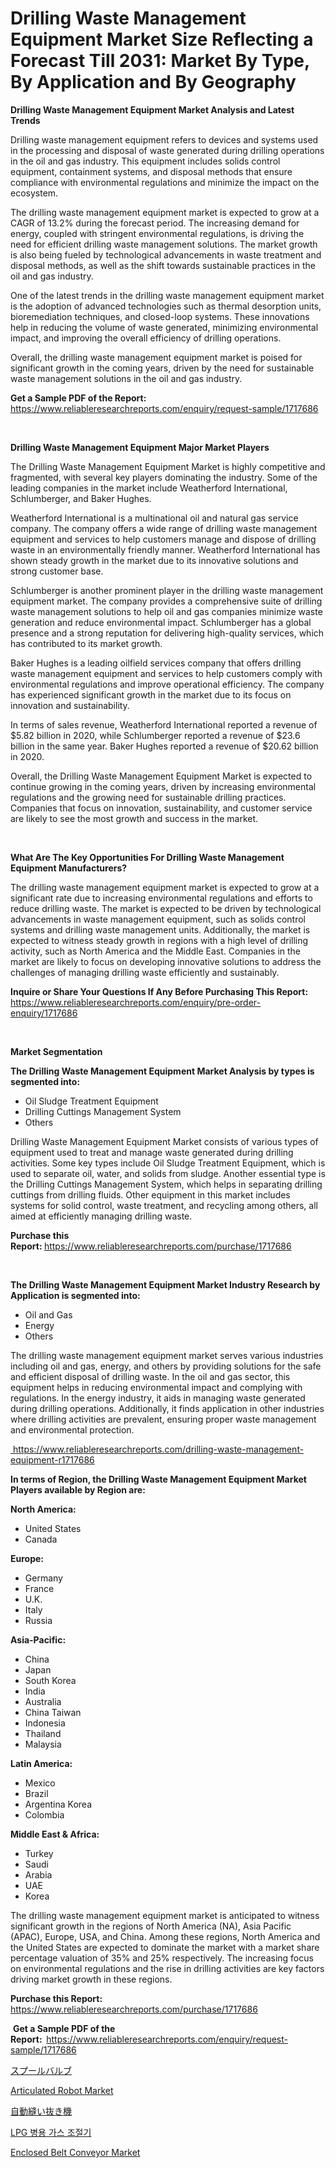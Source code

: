 <p><h1>Drilling Waste Management Equipment Market Size Reflecting a Forecast Till 2031: Market By Type, By Application and By Geography</h1></p><p><strong>Drilling Waste Management Equipment Market Analysis and Latest Trends</strong></p>
<p><p>Drilling waste management equipment refers to devices and systems used in the processing and disposal of waste generated during drilling operations in the oil and gas industry. This equipment includes solids control equipment, containment systems, and disposal methods that ensure compliance with environmental regulations and minimize the impact on the ecosystem.</p><p>The drilling waste management equipment market is expected to grow at a CAGR of 13.2% during the forecast period. The increasing demand for energy, coupled with stringent environmental regulations, is driving the need for efficient drilling waste management solutions. The market growth is also being fueled by technological advancements in waste treatment and disposal methods, as well as the shift towards sustainable practices in the oil and gas industry.</p><p>One of the latest trends in the drilling waste management equipment market is the adoption of advanced technologies such as thermal desorption units, bioremediation techniques, and closed-loop systems. These innovations help in reducing the volume of waste generated, minimizing environmental impact, and improving the overall efficiency of drilling operations.</p><p>Overall, the drilling waste management equipment market is poised for significant growth in the coming years, driven by the need for sustainable waste management solutions in the oil and gas industry.</p></p>
<p><strong>Get a Sample PDF of the Report:&nbsp;</strong> <a href="https://www.reliableresearchreports.com/enquiry/request-sample/1717686">https://www.reliableresearchreports.com/enquiry/request-sample/1717686</a></p>
<p>&nbsp;</p>
<p><strong>Drilling Waste Management Equipment Major Market Players</strong></p>
<p><p>The Drilling Waste Management Equipment Market is highly competitive and fragmented, with several key players dominating the industry. Some of the leading companies in the market include Weatherford International, Schlumberger, and Baker Hughes. </p><p>Weatherford International is a multinational oil and natural gas service company. The company offers a wide range of drilling waste management equipment and services to help customers manage and dispose of drilling waste in an environmentally friendly manner. Weatherford International has shown steady growth in the market due to its innovative solutions and strong customer base.</p><p>Schlumberger is another prominent player in the drilling waste management equipment market. The company provides a comprehensive suite of drilling waste management solutions to help oil and gas companies minimize waste generation and reduce environmental impact. Schlumberger has a global presence and a strong reputation for delivering high-quality services, which has contributed to its market growth.</p><p>Baker Hughes is a leading oilfield services company that offers drilling waste management equipment and services to help customers comply with environmental regulations and improve operational efficiency. The company has experienced significant growth in the market due to its focus on innovation and sustainability.</p><p>In terms of sales revenue, Weatherford International reported a revenue of $5.82 billion in 2020, while Schlumberger reported a revenue of $23.6 billion in the same year. Baker Hughes reported a revenue of $20.62 billion in 2020.</p><p>Overall, the Drilling Waste Management Equipment Market is expected to continue growing in the coming years, driven by increasing environmental regulations and the growing need for sustainable drilling practices. Companies that focus on innovation, sustainability, and customer service are likely to see the most growth and success in the market.</p></p>
<p>&nbsp;</p>
<p><strong>What Are The Key Opportunities For Drilling Waste Management Equipment Manufacturers?</strong></p>
<p><p>The drilling waste management equipment market is expected to grow at a significant rate due to increasing environmental regulations and efforts to reduce drilling waste. The market is expected to be driven by technological advancements in waste management equipment, such as solids control systems and drilling waste management units. Additionally, the market is expected to witness steady growth in regions with a high level of drilling activity, such as North America and the Middle East. Companies in the market are likely to focus on developing innovative solutions to address the challenges of managing drilling waste efficiently and sustainably.</p></p>
<p><strong>Inquire or Share Your Questions If Any Before Purchasing This Report:</strong> <a href="https://www.reliableresearchreports.com/enquiry/pre-order-enquiry/1717686">https://www.reliableresearchreports.com/enquiry/pre-order-enquiry/1717686</a></p>
<p>&nbsp;</p>
<p><strong>Market Segmentation</strong></p>
<p><strong>The Drilling Waste Management Equipment Market Analysis by types is segmented into:</strong></p>
<p><ul><li>Oil Sludge Treatment Equipment</li><li>Drilling Cuttings Management System</li><li>Others</li></ul></p>
<p><p>Drilling Waste Management Equipment Market consists of various types of equipment used to treat and manage waste generated during drilling activities. Some key types include Oil Sludge Treatment Equipment, which is used to separate oil, water, and solids from sludge. Another essential type is the Drilling Cuttings Management System, which helps in separating drilling cuttings from drilling fluids. Other equipment in this market includes systems for solid control, waste treatment, and recycling among others, all aimed at efficiently managing drilling waste.</p></p>
<p><strong>Purchase this Report:&nbsp;</strong><a href="https://www.reliableresearchreports.com/purchase/1717686">https://www.reliableresearchreports.com/purchase/1717686</a></p>
<p>&nbsp;</p>
<p><strong>The Drilling Waste Management Equipment Market Industry Research by Application is segmented into:</strong></p>
<p><ul><li>Oil and Gas</li><li>Energy</li><li>Others</li></ul></p>
<p><p>The drilling waste management equipment market serves various industries including oil and gas, energy, and others by providing solutions for the safe and efficient disposal of drilling waste. In the oil and gas sector, this equipment helps in reducing environmental impact and complying with regulations. In the energy industry, it aids in managing waste generated during drilling operations. Additionally, it finds application in other industries where drilling activities are prevalent, ensuring proper waste management and environmental protection.</p></p>
<p><a href="https://www.reliableresearchreports.com/drilling-waste-management-equipment-r1717686">&nbsp;https://www.reliableresearchreports.com/drilling-waste-management-equipment-r1717686</a></p>
<p><strong>In terms of Region, the Drilling Waste Management Equipment Market Players available by Region are:</strong></p>
<p>
    <p> <strong> North America: </strong>
        <ul>
            <li>United States</li>
            <li>Canada</li>
        </ul>
        </p> 
    <p> <strong> Europe: </strong>
        <ul>
            <li>Germany</li>
            <li>France</li>
            <li>U.K.</li>
            <li>Italy</li>
            <li>Russia</li>
        </ul>
        </p> 
    <p> <strong> Asia-Pacific: </strong>
        <ul>
            <li>China</li>
            <li>Japan</li>
            <li>South Korea</li>
            <li>India</li>
            <li>Australia</li>
            <li>China Taiwan</li>
            <li>Indonesia</li>
            <li>Thailand</li>
            <li>Malaysia</li>
        </ul>
        </p> 
    <p> <strong> Latin America: </strong>
        <ul>
            <li>Mexico</li>
            <li>Brazil</li>
            <li>Argentina Korea</li>
            <li>Colombia</li>
        </ul>
        </p> 
    <p> <strong> Middle East & Africa: </strong>
        <ul>
            <li>Turkey</li>
            <li>Saudi</li>
            <li>Arabia</li>
            <li>UAE</li>
            <li>Korea</li>
        </ul>
    </p>
    </p>
<p><p>The drilling waste management equipment market is anticipated to witness significant growth in the regions of North America (NA), Asia Pacific (APAC), Europe, USA, and China. Among these regions, North America and the United States are expected to dominate the market with a market share percentage valuation of 35% and 25% respectively. The increasing focus on environmental regulations and the rise in drilling activities are key factors driving market growth in these regions.</p></p>
<p><strong>Purchase this Report: </strong><a href="https://www.reliableresearchreports.com/purchase/1717686">https://www.reliableresearchreports.com/purchase/1717686</a></p>
<p>&nbsp;<strong>Get a Sample PDF of the Report:&nbsp;&nbsp;</strong><a href="https://www.reliableresearchreports.com/enquiry/request-sample/1717686">https://www.reliableresearchreports.com/enquiry/request-sample/1717686</a></p>
<p><strong></strong></p>
<p><p><a href="https://github.com/DwightHuels1/Market-Research-Report-List-1/blob/main/2833217155344.md">スプールバルブ</a></p><p><a href="https://github.com/lorenzaSchmeler/Market-Research-Report-List-1/blob/main/articulated-robot-market.md">Articulated Robot Market</a></p><p><a href="https://github.com/tanyaali3/Market-Research-Report-List-1/blob/main/8645393155343.md">自動縫い抜き機</a></p><p><a href="https://github.com/wallacBahrtyinger567686/Market-Research-Report-List-2/blob/main/1085431165999.md">LPG 병용 가스 조절기</a></p><p><a href="https://github.com/ruddyyedelwadw/Market-Research-Report-List-3/blob/main/enclosed-belt-conveyor-market.md">Enclosed Belt Conveyor Market</a></p></p>